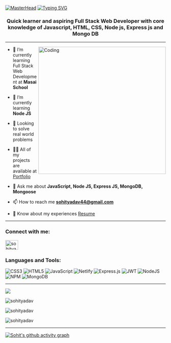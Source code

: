 [![MasterHead](https://www.wingstechsolutions.com/wp-content/uploads/2022/03/full-stack-development.gif)](https://SohitYadav.io)
<a href="https://git.io/typing-svg"><img src="https://readme-typing-svg.herokuapp.com?font=Fira+Code&size=40&pause=1000&center=true&vCenter=true&width=935&height=100&lines=Hello👋,+I'm+Sohit+Yadav..!;+Full-Stack+Web+Developer..." alt="Typing SVG" /></a>


<h3 align="center">Quick learner and aspiring Full Stack Web Developer with core knowledge of Javascript, HTML, CSS, Node js, Express js and Mongo DB</h3>
<hr>
<img align="right" alt="Coding" width="400" src="https://cdn.dribbble.com/users/1162077/screenshots/3848914/programmer.gif">







<!-- [![](https://visitcount.itsvg.in/api?id=SohitYadav&icon=0&color=0)](https://visitcount.itsvg.in) -->

<!-- Proudly created with GPRM ( https://gprm.itsvg.in ) -->

- 🔭 I’m currently learning Full Stack Web Development at **Masai School**

- 🌱 I’m currently learning **Node JS**

- 👯 Looking to solve real world problems

- 👨‍💻 All of my projects are available at [Portfolio](https://sohityadav.github.io/)

- 💬 Ask me about **JavaScript, Node JS, Express JS, MongoDB, Mongoose**

- 📫 How to reach me **sohityadav44@gmail.com**

- 📄 Know about my experiences [Resume](https://drive.google.com/file/d/1hfgAPIga-Oex9niLyQfOgDtN6h6376zB/view?usp=sharing)
<hr>
<h3 align="left">Connect with me:</h3>
<p align="left">
<a href="https://linkedin.com/in/sohit-yadav" target="blank"><img align="center" src="https://raw.githubusercontent.com/rahuldkjain/github-profile-readme-generator/master/src/images/icons/Social/linked-in-alt.svg" alt="sohityadav" height="30" width="40" /></a>
</p>

<h3 align="left">Languages and Tools:</h3>

![CSS3](https://img.shields.io/badge/css3-%231572B6.svg?style=for-the-badge&logo=css3&logoColor=white) 
![HTML5](https://img.shields.io/badge/html5-%23E34F26.svg?style=for-the-badge&logo=html5&logoColor=white)
![JavaScript](https://img.shields.io/badge/javascript-%23323330.svg?style=for-the-badge&logo=javascript&logoColor=%23F7DF1E)
![Netlify](https://img.shields.io/badge/netlify-%23000000.svg?style=for-the-badge&logo=netlify&logoColor=#00C7B7)
![Express.js](https://img.shields.io/badge/express.js-%23404d59.svg?style=for-the-badge&logo=express&logoColor=%2361DAFB)
![JWT](https://img.shields.io/badge/JWT-black?style=for-the-badge&logo=JSON%20web%20tokens)
![NodeJS](https://img.shields.io/badge/node.js-6DA55F?style=for-the-badge&logo=node.js&logoColor=white) 
![NPM](https://img.shields.io/badge/NPM-%23000000.svg?style=for-the-badge&logo=npm&logoColor=white)
![MongoDB](https://img.shields.io/badge/MongoDB-%234ea94b.svg?style=for-the-badge&logo=mongodb&logoColor=white)

  <hr>
  
![](https://github-profile-trophy.vercel.app/?username=SohitYadav&theme=tokyonight&no-frame=true&no-bg=false&margin-w=4)


<p><img src="https://github-readme-stats.vercel.app/api/top-langs?username=sohityadav&show_icons=true&hide_border=true&locale=en&layout=compact&theme=tokyonight&no-frame=true&no-bg=false&margin-w=4" alt="sohityadav" /></p>

<p><img  src="https://github-readme-stats.vercel.app/api?username=sohityadav&show_icons=true&locale=en&theme=tokyonight&hide_border=true&include_all_commits=true&count_private=true&layout=compact" alt="sohityadav" /></p>

<p><img align="center" src="https://github-readme-streak-stats.herokuapp.com/?user=sohityadav&&theme=tokyonight&hide_border=true" alt="sohityadav" /></p>
<hr>

[![Sohit's github activity graph](https://github-readme-activity-graph.vercel.app/graph?username=SohitYadav&bg_color=fffff0&color=708090&line=24292e&point=24292e&area=true&hide_border=true)](https://github.com/SohitYadav/github-readme-activity-graph)
